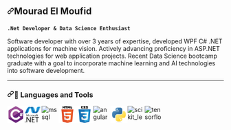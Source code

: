 <article class="markdown-body entry-content container-lg f5" itemprop="text">
  <h1 dir="auto">
    <a
      id="user-content-️-forrest-knight"
      class="anchor"
      aria-hidden="true"
      tabindex="-1"
      href="#️-forrest-knight"
      ><svg
        class="octicon octicon-link"
        viewBox="0 0 16 16"
        version="1.1"
        width="16"
        height="16"
        aria-hidden="true"
      >
        <path
          d="m7.775 3.275 1.25-1.25a3.5 3.5 0 1 1 4.95 4.95l-2.5 2.5a3.5 3.5 0 0 1-4.95 0 .751.751 0 0 1 .018-1.042.751.751 0 0 1 1.042-.018 1.998 1.998 0 0 0 2.83 0l2.5-2.5a2.002 2.002 0 0 0-2.83-2.83l-1.25 1.25a.751.751 0 0 1-1.042-.018.751.751 0 0 1-.018-1.042Zm-4.69 9.64a1.998 1.998 0 0 0 2.83 0l1.25-1.25a.751.751 0 0 1 1.042.018.751.751 0 0 1 .018 1.042l-1.25 1.25a3.5 3.5 0 1 1-4.95-4.95l2.5-2.5a3.5 3.5 0 0 1 4.95 0 .751.751 0 0 1-.018 1.042.751.751 0 0 1-1.042.018 1.998 1.998 0 0 0-2.83 0l-2.5 2.5a1.998 1.998 0 0 0 0 2.83Z"
        ></path></svg></a
    >Mourad El Moufid
  </h1>

  <p dir="auto">
    <strong><code>.Net Developer & Data Science Enthusiast</code></strong>
  </p>
  <p dir="auto">
    Software developer with over 3 years of expertise, developed WPF C# .NET
    applications for machine vision. Actively advancing proficiency in ASP.NET
    technologies for web application projects. Recent Data Science bootcamp
    graduate with a goal to incorporate machine learning and AI technologies
    into software development.
  </p>
  <hr />
  <h3 dir="auto">
    <a
      id="user-content--languages-and-tools"
      class="anchor"
      aria-hidden="true"
      tabindex="-1"
      href="#-languages-and-tools"
      ><svg
        class="octicon octicon-link"
        viewBox="0 0 16 16"
        version="1.1"
        width="16"
        height="16"
        aria-hidden="true"
      >
        <path
          d="m7.775 3.275 1.25-1.25a3.5 3.5 0 1 1 4.95 4.95l-2.5 2.5a3.5 3.5 0 0 1-4.95 0 .751.751 0 0 1 .018-1.042.751.751 0 0 1 1.042-.018 1.998 1.998 0 0 0 2.83 0l2.5-2.5a2.002 2.002 0 0 0-2.83-2.83l-1.25 1.25a.751.751 0 0 1-1.042-.018.751.751 0 0 1-.018-1.042Zm-4.69 9.64a1.998 1.998 0 0 0 2.83 0l1.25-1.25a.751.751 0 0 1 1.042.018.751.751 0 0 1 .018 1.042l-1.25 1.25a3.5 3.5 0 1 1-4.95-4.95l2.5-2.5a3.5 3.5 0 0 1 4.95 0 .751.751 0 0 1-.018 1.042.751.751 0 0 1-1.042.018 1.998 1.998 0 0 0-2.83 0l-2.5 2.5a1.998 1.998 0 0 0 0 2.83Z"
        ></path></svg></a
    >🧰 Languages and Tools
  </h3>
  <p dir="auto">
    <a href="https://www.w3schools.com/cs/" target="_blank" rel="noreferrer">
      <img
        align="left"
        src="https://raw.githubusercontent.com/devicons/devicon/master/icons/csharp/csharp-original.svg"
        alt="csharp"
        width="40"
        height="40"
      />
    </a>
  </p>
  <p dir="auto">
    <a href="https://dotnet.microsoft.com/" target="_blank" rel="noreferrer">
      <img
        align="left"
        src="https://raw.githubusercontent.com/devicons/devicon/master/icons/dot-net/dot-net-original-wordmark.svg"
        alt="dotnet"
        width="40"
        height="40"
      />
    </a>
  </p>
  <p dir="auto">
    <a
      href="https://www.microsoft.com/en-us/sql-server"
      target="_blank"
      rel="noreferrer"
    >
      <img
        align="left"
        src="https://www.svgrepo.com/show/303229/microsoft-sql-server-logo.svg"
        alt="mssql"
        width="40"
        height="40"
      />
    </a>
  </p>
  <p dir="auto">
    <a href="https://www.w3.org/html/" target="_blank" rel="noreferrer">
      <img
        align="left"
        src="https://raw.githubusercontent.com/devicons/devicon/master/icons/html5/html5-original-wordmark.svg"
        alt="html5"
        width="40"
        height="40"
      />
    </a>
  </p>
  <p dir="auto">
    <a href="https://www.w3schools.com/css/" target="_blank" rel="noreferrer">
      <img
        align="left"
        src="https://raw.githubusercontent.com/devicons/devicon/master/icons/css3/css3-original-wordmark.svg"
        alt="css3"
        width="40"
        height="40"
      />
    </a>
  </p>

  <p dir="auto">
    <a href="https://angular.io" target="_blank" rel="noreferrer">
      <img
        align="left"
        src="https://angular.io/assets/images/logos/angular/angular.svg"
        alt="angular"
        width="40"
        height="40"
      />
    </a>
  </p>

  <p dir="auto">
    <a href="https://www.python.org" target="_blank" rel="noreferrer">
      <img
        align="left"
        src="https://raw.githubusercontent.com/devicons/devicon/master/icons/python/python-original.svg"
        alt="python"
        width="40"
        height="40"
      />
    </a>
  </p>

  <p dir="auto">
    <a href="https://scikit-learn.org/" target="_blank" rel="noreferrer">
      <img
        align="left"
        src="https://upload.wikimedia.org/wikipedia/commons/0/05/Scikit_learn_logo_small.svg"
        alt="scikit_learn"
        width="40"
        height="40"
      />
    </a>
  </p>
  <p dir="auto">
    <a href="https://www.tensorflow.org" target="_blank" rel="noreferrer">
      <img
        align="left"
        src="https://www.vectorlogo.zone/logos/tensorflow/tensorflow-icon.svg"
        alt="tensorflow"
        width="40"
        height="40"
      />
    </a>
  </p>
  <br />
</article>
